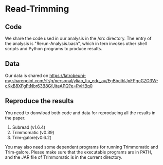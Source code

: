 # Read-Trimming

## Code
We share the code used in our analysis in the /src directory. The entry of the analysis is "Rerun-Analysis.bash", which in tern invokes other shell scripts and Python programs to produce results.

## Data
Our data is shared on
  https://latrobeuni-my.sharepoint.com/:f:/g/personal/yliao_ltu_edu_au/EgBbclblJpFPgcGZO3W-cKkB8XFgFtNbr63B8GfJitaAPQ?e=PvHBq0

## Reproduce the results
You need to donwload both code and data for reproducing all the results in the paper. 

1. Subread (v1.6.4)
2. Trimmomatic (v0.39)
3. Trim-galore(v0.6.2)

You may also need some dependent programs for running Trimmomatic and Trim-galore. Please make sure that the executable programs are in PATH, and the JAR file of Trimmomatic is in the current directory. 
